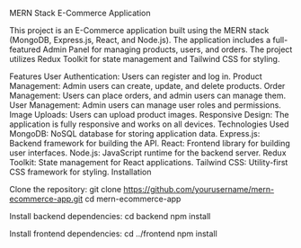 MERN Stack E-Commerce Application

This project is an E-Commerce application built using the MERN stack (MongoDB, Express.js, React, and Node.js). The application includes a full-featured Admin Panel for managing products, users, and orders. The project utilizes Redux Toolkit for state management and Tailwind CSS for styling.

Features
User Authentication: Users can register and log in.
Product Management: Admin users can create, update, and delete products.
Order Management: Users can place orders, and admin users can manage them.
User Management: Admin users can manage user roles and permissions.
Image Uploads: Users can upload product images.
Responsive Design: The application is fully responsive and works on all devices.
Technologies Used
MongoDB: NoSQL database for storing application data.
Express.js: Backend framework for building the API.
React: Frontend library for building user interfaces.
Node.js: JavaScript runtime for the backend server.
Redux Toolkit: State management for React applications.
Tailwind CSS: Utility-first CSS framework for styling.
Installation

Clone the repository:
git clone https://github.com/yourusername/mern-ecommerce-app.git
cd mern-ecommerce-app

Install backend dependencies:
cd backend
npm install

Install frontend dependencies:
cd ../frontend
npm install
